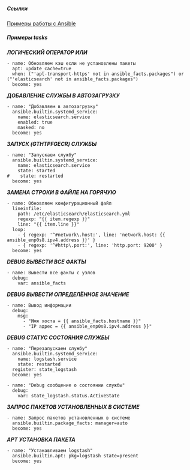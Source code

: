 ##### Ссылки
[Примеры работы с Ansible](https://www.dmosk.ru/miniinstruktions.php?mini=ansible-examples)

##### Примеры tasks

***ЛОГИЧЕСКИЙ ОПЕРАТОР ИЛИ***
```
- name: Обновляем кэш если не установлены пакеты
  apt: update_cache=true
  when: ("'apt-transport-https' not in ansible_facts.packages") or ("'elasticsearch' not in ansible_facts.packages")
  become: yes
```

***ДОБАВЛЕНИЕ СЛУЖБЫ В АВТОЗАГРУЗКУ***
```
- name: "Добавляем в автозагрузку"
  ansible.builtin.systemd_service:
    name: elasticsearch.service
    enabled: true
    masked: no
  become: yes

```

***ЗАПУСК (GTHTPFGECR) СЛУЖБЫ***
```
- name: "Запускаем службу"
  ansible.builtin.systemd_service:
    name: elasticsearch.service
    state: started
#    state: restarted
  become: yes
```

***ЗАМЕНА СТРОКИ В ФАЙЛЕ НА ГОРЯЧУЮ***
```
- name: Обновляем конфигурационный файл
  lineinfile:
    path: /etc/elasticsearch/elasticsearch.yml
    regexp: "{{ item.regexp }}"
    line: "{{ item.line }}"
  loop:
    - { regexp: '^#network\.host:', line: 'network.host: {{ ansible_enp0s8.ipv4.address }}' }
    - { regexp: '^#http\.port:', line: 'http.port: 9200' }
  become: yes

```

***DEBUG ВЫВЕСТИ ВСЕ ФАКТЫ***
```
- name: Вывести все факты с узлов
  debug:
    var: ansible_facts
```

***DEBUG ВЫВЕСТИ ОПРЕДЕЛЁННОЕ ЗНАЧЕНИЕ***
```
- name: Вывод информации
  debug:
    msg:
      - "Имя хоста = {{ ansible_facts.hostname }}"
      - "IP адрес = {{ ansible_enp0s8.ipv4.address }}"
```

***DEBUG СТАТУС СОСТОЯНИЯ СЛУЖБЫ***
```
- name: "Перезапускаем службу"  
  ansible.builtin.systemd_service:  
    name: logstash.service  
    state: restarted  
  register: state_logstash  
  become: yes  
  
- name: "Debug сообщение о состоянии службы"  
  debug:  
    var: state_logstash.status.ActiveState
```

***ЗАПРОС ПАКЕТОВ УСТАНОВЛЕННЫХ В СИСТЕМЕ***
```
- name: Запрос пакетов установленных в системе  
  ansible.builtin.package_facts: manager=auto  
  become: yes
```

***APT УСТАНОВКА ПАКЕТА***
```
- name: "Устанавливаем logstash"  
  ansible.builtin.apt: pkg=logstash state=present  
  become: yes
```

